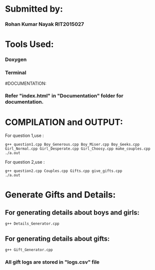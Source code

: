 # Submitted by:
### Rohan Kumar Nayak   RIT2015027

# Tools Used:
### Doxygen
### Terminal

#DOCUMENTATION:
### Refer "index.html" in "Documentation" folder for documentation.

# COMPILATION and OUTPUT:
For question 1,use : 

```
g++ question1.cpp Boy_Generous.cpp Boy_Miser.cpp Boy_Geeks.cpp Girl_Normal.cpp Girl_Desperate.cpp Girl_Choosy.cpp make_couples.cpp
./a.out
```

For question 2,use : 

```
g++ question2.cpp Couples.cpp Gifts.cpp give_gifts.cpp 
./a.out
```

# Generate Gifts and Details:

## For generating details about boys and girls:

```
g++ Details_Generator.cpp
```

## For generating details about gifts:

```
g++ Gift_Generator.cpp
```
### All gift logs are stored in "logs.csv" file
